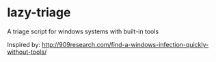 # lazy-triage
A triage script for windows systems with built-in tools

Inspired by: http://909research.com/find-a-windows-infection-quickly-without-tools/
